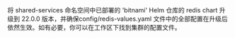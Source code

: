 将 shared-services 命名空间中已部署的 'bitnami' Helm 仓库的 redis chart 升级到 22.0.0 版本，并确保config/redis-values.yaml 文件中的全部配置在升级后依然生效。如有必要，你可以在工作区下找到集群的配置文件。
